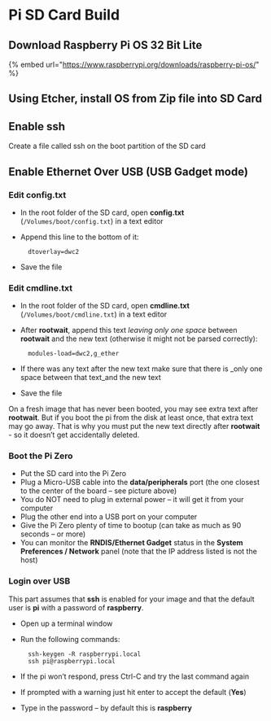 # Pi SD Card Build

## Download Raspberry Pi OS 32 Bit Lite

{% embed url="https://www.raspberrypi.org/downloads/raspberry-pi-os/" %}

## Using Etcher, install OS from Zip file into SD Card

## Enable ssh

Create a file called ssh on the boot partition of the SD card

## Enable Ethernet Over USB \(USB Gadget mode\)

### Edit config.txt <a id="step-4-edit-configtxt"></a>

* In the root folder of the SD card, open **config.txt** \(`/Volumes/boot/config.txt`\) in a text editor
* Append this line to the bottom of it:

  ```text
    dtoverlay=dwc2
  ```

* Save the file

### Edit cmdline.txt <a id="step-5-edit-cmdlinetxt"></a>

* In the root folder of the SD card, open **cmdline.txt** \(`/Volumes/boot/cmdline.txt`\) in a text editor
* After **rootwait**, append this text _leaving only one space_ between **rootwait** and the new text \(otherwise it might not be parsed correctly\):

  ```text
    modules-load=dwc2,g_ether
  ```

* If there was any text after the new text make sure that there is _only one space between that text_and the new text
* Save the file

On a fresh image that has never been booted, you may see extra text after **rootwait**. But if you boot the pi from the disk at least once, that extra text may go away. That is why you must put the new text directly after **rootwait** - so it doesn’t get accidentally deleted.

### Boot the Pi Zero <a id="step-6-boot-the-pi-zero"></a>

* Put the SD card into the Pi Zero
* Plug a Micro-USB cable into the **data/peripherals** port \(the one closest to the center of the board – see picture above\)
* You do NOT need to plug in external power – it will get it from your computer
* Plug the other end into a USB port on your computer
* Give the Pi Zero plenty of time to bootup \(can take as much as 90 seconds – or more\)
* You can monitor the **RNDIS/Ethernet Gadget** status in the **System Preferences / Network** panel \(note that the IP address listed is not the host\)

### Login over USB <a id="step-7-login-over-usb"></a>

This part assumes that **ssh** is enabled for your image and that the default user is **pi** with a password of **raspberry**.

* Open up a terminal window
* Run the following commands:

  ```text
    ssh-keygen -R raspberrypi.local
    ssh pi@raspberrypi.local
  ```

* If the pi won’t respond, press Ctrl-C and try the last command again
* If prompted with a warning just hit enter to accept the default \(**Yes**\)
* Type in the password – by default this is **raspberry**

